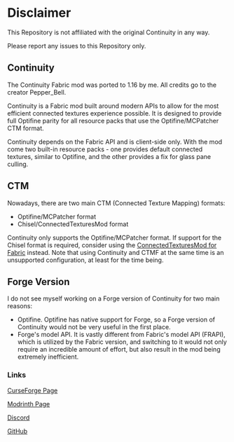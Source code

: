 # Disclaimer

This Repository is not affiliated with the original Continuity in any way.

Please report any issues to this Repository only.

## Continuity

The Continuity Fabric mod was ported to 1.16 by me. All credits go to the creator Pepper_Bell.

Continuity is a Fabric mod built around modern APIs to allow for the most efficient connected textures experience possible. It is designed to provide full Optifine parity for all resource packs that use the Optifine/MCPatcher CTM format.

Continuity depends on the Fabric API and is client-side only. With the mod come two built-in resource packs - one provides default connected textures, similar to Optifine, and the other provides a fix for glass pane culling.

## CTM

Nowadays, there are two main CTM (Connected Texture Mapping) formats:

- Optifine/MCPatcher format
- Chisel/ConnectedTexturesMod format

Continuity only supports the Optifine/MCPatcher format. If support for the Chisel format is required, consider using the [ConnectedTexturesMod for Fabric](https://www.curseforge.com/minecraft/mc-mods/ctm-fabric) instead. Note that using Continuity and CTMF at the same time is an unsupported configuration, at least for the time being.

## Forge Version

I do not see myself working on a Forge version of Continuity for two main reasons:

- Optifine. Optifine has native support for Forge, so a Forge version of Continuity would not be very useful in the first place.
- Forge's model API. It is vastly different from Fabric's model API (FRAPI), which is utilized by the Fabric version, and switching to it would not only require an incredible amount of effort, but also result in the mod being extremely inefficient.

### Links

[CurseForge Page](https://www.curseforge.com/minecraft/mc-mods/continuity)

[Modrinth Page](https://modrinth.com/mod/continuity)

[Discord](https://discord.gg/7rnTYXu)

[GitHub](https://github.com/PepperCode1/Continuity)
